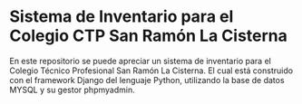 # Sistema de Inventario para el Colegio CTP San Ramón La Cisterna

En este repositorio se puede apreciar un sistema de inventario para el Colegio Técnico Profesional San Ramón La Cisterna. El cual está construido con el framework Django del lenguaje Python, utilizando la base de datos MYSQL y su gestor phpmyadmin.
